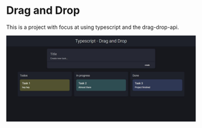 # Drag and Drop
This is a project with focus at using typescript and the drag-drop-api.

![Alt text](drag-and-drop-typescript.jpg?raw=true "Title")
